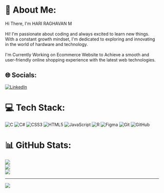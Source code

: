 # 💫 About Me:
Hi There, I'm HARI RAGHAVAN M<br><br>Hi! I'm passionate about coding and always excited to learn new things. With a constant growth mindset, I'm dedicated to exploring and innovating in the world of hardware and technology.<br><br>I'm Currently Working on Ecommerce Website to Achieve a smooth and user-friendly online shopping experience with the latest web technologies.


## 🌐 Socials:
[![LinkedIn](https://img.shields.io/badge/LinkedIn-%230077B5.svg?logo=linkedin&logoColor=white)](https://linkedin.com/in/m-hari-raghavan-6981a72a1) 

# 💻 Tech Stack:
![C](https://img.shields.io/badge/c-%2300599C.svg?style=for-the-badge&logo=c&logoColor=white) ![C#](https://img.shields.io/badge/c%23-%23239120.svg?style=for-the-badge&logo=csharp&logoColor=white) ![CSS3](https://img.shields.io/badge/css3-%231572B6.svg?style=for-the-badge&logo=css3&logoColor=white) ![HTML5](https://img.shields.io/badge/html5-%23E34F26.svg?style=for-the-badge&logo=html5&logoColor=white) ![JavaScript](https://img.shields.io/badge/javascript-%23323330.svg?style=for-the-badge&logo=javascript&logoColor=%23F7DF1E) ![R](https://img.shields.io/badge/r-%23276DC3.svg?style=for-the-badge&logo=r&logoColor=white) ![Figma](https://img.shields.io/badge/figma-%23F24E1E.svg?style=for-the-badge&logo=figma&logoColor=white) ![Git](https://img.shields.io/badge/git-%23F05033.svg?style=for-the-badge&logo=git&logoColor=white) ![GitHub](https://img.shields.io/badge/github-%23121011.svg?style=for-the-badge&logo=github&logoColor=white)
# 📊 GitHub Stats:
![](https://github-readme-stats.vercel.app/api?username=SimpleDev505&theme=blue-green&hide_border=false&include_all_commits=false&count_private=true)<br/>
![](https://github-readme-streak-stats.herokuapp.com/?user=SimpleDev505&theme=blue-green&hide_border=false)<br/>
![](https://github-readme-stats.vercel.app/api/top-langs/?username=SimpleDev505&theme=blue-green&hide_border=false&include_all_commits=false&count_private=true&layout=compact)

---
[![](https://visitcount.itsvg.in/api?id=SimpleDev505&icon=6&color=9)](https://visitcount.itsvg.in)

<!-- Proudly created with GPRM ( https://gprm.itsvg.in ) -->
